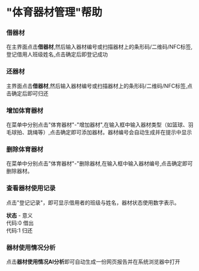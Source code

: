 # "体育器材管理"帮助
### 借器材
在主界面点击**借器材**,然后输入器材编号或扫描器材上的条形码/二维码/NFC标签,登记借用人班级姓名,点击确定后即登记成功  

### 还器材
主界面点击**借器材**,然后输入器材编号或扫描器材上的条形码/二维码/NFC标签,点击确定后即可归还

### 增加体育器材
在菜单中分别点击"体育器材"-"增加器材",在输入框中输入器材类型（如篮球、羽毛球拍、跳绳等）,点击确定即可添加器材。器材编号会自动生成并在提示中显示

### 删除体育器材
在菜单中分别点击"体育器材"-"删除器材,在输入框中输入器材编号,点击确定即可删除器材。

### 查看器材使用记录
点击"登记记录"，即可显示借用者的班级与姓名，器材状态使用数字表示。

**状态** - 意义  
代码:0 借出  
代码:1 归还

### 器材使用情况分析
点击**器材使用情况AI分析**即可自动生成一份网页报告并在系统浏览器中打开